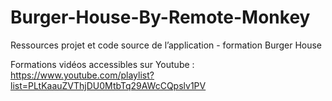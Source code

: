 # Burger-House-By-Remote-Monkey
Ressources projet et code source de l’application - formation Burger House 

Formations vidéos accessibles sur Youtube : https://www.youtube.com/playlist?list=PLtKaauZVThjDU0MtbTq29AWcCQpslv1PV
